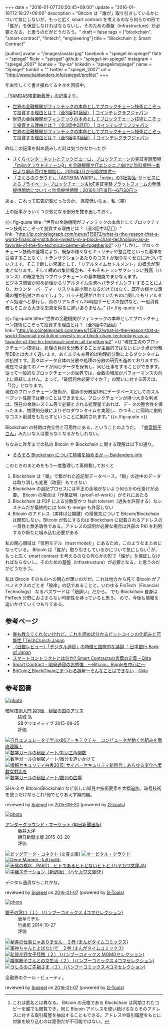 +++
date = "2016-01-07T20:50:45+09:00"
update = "2016-01-18T12:18:27+09:00"
description = "Bitcoin は「誰が」取り引きしているかについて気にしないが，もっと広く smart contract を考えるのなら何らかの形で「誰が」を保証しなければならないし，そのための基盤（infrastructure）が必要となる，と思うのだがどうだろう。"
draft = false
tags = ["blockchain", "smart-contract", "fintech", "engineering"]
title = "Blockchain と Smart Contract"

[author]
  avatar = "/images/avatar.jpg"
  facebook = "spiegel.im.spiegel"
  flattr = "spiegel"
  flickr = "spiegel"
  github = "spiegel-im-spiegel"
  instagram = "spiegel_2007"
  license = "by-sa"
  linkedin = "spiegelimspiegel"
  name = "Spiegel"
  tumblr = ""
  twitter = "spiegel_2007"
  url = "http://www.baldanders.info/spiegel/profile/"
+++

年末忙しくて書き損ねてるネタを回収中。

[「YAMDAS現更新履歴」の記事](http://d.hatena.ne.jp/yomoyomo/20151223/blockchain)より。

- [世界の金融機関がフィンテックの本命としてブロックチェーン技術にこぞって投資する理由とは？（全3話中1話目） | コインテレグラフジャパン](http://jp.cointelegraph.com/news/115869/what-is-the-reason-that-a-world-financial-institution-invests-in-a-block-chain-technology-as-a-favorite-of-the-fin-technical-center-all-togetherjp1)
- [世界の金融機関がフィンテックの本命としてブロックチェーン技術にこぞって投資する理由とは？（全3話中2話目） | コインテレグラフジャパン](http://jp.cointelegraph.com/news/115872/what-is-the-reason-that-a-world-financial-institution-invests-in-a-block-chain-technology-as-a-favorite-of-the-fin-technical-center-all-togetherjp2)
- [世界の金融機関がフィンテックの本命としてブロックチェーン技術にこぞって投資する理由とは？（全3話中3話目） | コインテレグラフジャパン](http://jp.cointelegraph.com/news/115873/what-is-the-reason-that-a-world-financial-institution-invests-in-a-block-chain-technology-as-a-favorite-of-the-fin-technical-center-all-togetherjp3)

昨年この記事を斜め読みした時は気づかなかったが

- [さくらインターネットとテックビューロ、ブロックチェーンの実証実験環境「mijinクラウドチェーンβ」を金融機関やITエンジニア向けに無料提供～本日より申込受付を開始し、2016年1月から順次提供～](http://www.sakura.ad.jp/press/2015/1216_mijin_cloud_chain/)
- [「さくらのクラウド」、「ASTERIA WARP」、「mijin」の3社製品･サービスによるプライベート･ブロックチェーン＆IoT実証実験プラットフォームの無償提供開始について＜無償提供期間：2016年1月18日～6月30日＞](http://www.sakura.ad.jp/press/2016/0107_demonstration_platform/)

あぁ，これって広告記事だったのか。
感度低いなぁ，私（笑）

上の記事からいくつか気になる部分を抜き出しておく。

{{< fig-quote title="世界の金融機関がフィンテックの本命としてブロックチェーン技術にこぞって投資する理由とは？（全3話中2話目）" link="http://jp.cointelegraph.com/news/115872/what-is-the-reason-that-a-world-financial-institution-invests-in-a-block-chain-technology-as-a-favorite-of-the-fin-technical-center-all-togetherjp2" >}}
<q>しかし、ブロックチェーン技術の登場により、既存の様々なセキュリティや整合性といった基準を妥協することなく、トランザクションあたりのコストが限りなくゼロに近づいていきます。そこで新しい常識として、「リアルタイムセトルメント」の概念が現実となります。そして締めの集計概念も、そもそもトランザクションに残高（バランス）の概念を持つブロックチェーンの基本機能でまかなえます。<br>
ビジネス慣習が締め処理からリアルタイム決済へパラダイムシフトすることにより、カウンターパーティーリスクも最小限となるだけではなく、既存の様々な頭痛の種が払拭されるでしょう。バッチ処理がされていたものに関してもリアルタイム処理へと移行し、真のリアルタイム24時間サービスの提供など、一般消費者もそこから大きな恩恵を得るに違いありません。</q>
{{< /fig-quote >}}

{{< fig-quote title="世界の金融機関がフィンテックの本命としてブロックチェーン技術にこぞって投資する理由とは？（全3話中2話目）" link="http://jp.cointelegraph.com/news/115872/what-is-the-reason-that-a-world-financial-institution-invests-in-a-block-chain-technology-as-a-favorite-of-the-fin-technical-center-all-togetherjp2" >}}
<q>現在主流のブロックチェーン技術は、処理の負荷を分散することが主目的ではないという点が分散型DBとは大きく違います。あくまでも主目的は物理的分散によるダウンタイムの払拭です。我々はデータ自体の分散や処理の分散の研究も進めておりますが、現在では全てのノードが同じデータを保有し、同じ仕事をすることができます。従って一般的なブロックチェーンの世界では、台数の増加がパフォーマンスの向上に直結しません。よって、「最低何台必要ですか？」の問いに対する答えは、「1台」となります。<br>
現在のブロックチェーン技術が、最新の分散型DBにデータベースとしてのスループット性能では勝つことはできません。ブロックチェーンが持つ大きな利点は、現在の金融システム等で必要とされる処理量であれば、データの整合性を保ったまま、物理的分散によりゼロダウンタイムを実現し、かつそこに同時に劇的なコスト削減をもたらすということに集約されます。</q>
{{< /fig-quote >}}

Blockchain の特徴は完全性と可用性にある，ということのようだ。
「[東雲銀子さん](http://www.amazon.co.jp/exec/obidos/ASIN/B00ORBY3PQ/baldandersinf-22/)」みたいな人は要らなくなるかもしれない。


ちなみに昨年までの私の Bitcoin や Blockchain に関する理解は以下の通り。

- [そろそろ Blockchain について勉強を始めるか — Baldanders.info](http://www.baldanders.info/spiegel/log2/000827.shtml)

このときのまとめをもう一度整理して再掲載しておくと

1. Blockchain は「鎖」で繋がれた追記型データベース。「鎖」の途中のデータは取り消しも変更（改竄）もできない
2. Blockchain の追記プロセスには不正の余地がないよう何らかの仕掛けが必要。 Bitcoin の場合は「作業証明（proof-of-work）」がそれにあたる
3. Blockchain は P2P による分散型かつ fault tolerant（過失を許容する）なシステムだが最終的には fork も merge も許容しない
4. Bitcoin のアドレス（実体は公開鍵）の帰属先について Bitcoin/Blockchain は関知しない。Bitcoin が気にするのは Blockchain に記載されるアドレスの一貫性と無矛盾性である。アドレスの証明が必要な場合は外部の PKI を利用するか新たに組み込む必要がある

私の関心領域は「信用モデル（trust model）」にあるため，このようなまとめになっている。
Bitcoin は「誰が」取り引きしているかについて気にしない[^a] が，もっと広く smart contract を考えるのなら何らかの形で「誰が」を保証しなければならないし，そのための基盤（infrastructure）が必要となる，と思うのだがどうだろう。

[^a]: これは匿名とは異なる。 Bitcoin の元帳である Blockchain は同期されたコピーを誰でも閲覧でき，同じ Bitcoin アドレスを使い続けるならそのアドレスに対する取引履歴を抽出することもできる。アドレスや取引履歴をもとに対象を絞り込むのは面倒だが不可能ではない。

私は Bitcoin そのものへの関心が薄いのだが，これは地方から見て Bitcoin がアベノミクスのごとき「彼岸」の話であることと，いわゆる FinTech（Financial Technology） なるバズワードは「畑違い」だから。
でも Blockchain 自身は FinTech 分野におさまらない可能性を持っていると思う。
ので，今後も情報を追いかけていくつもりである。

## 参考ページ

- [誰も教えてくれないけれど、これを読めば分かるビットコインの仕組みと可能性 | TechCrunch Japan](http://jp.techcrunch.com/2015/03/31/bitcoin-essay/)
- [（日銀レビュー）「デジタル通貨」の特徴と国際的な議論 ：日本銀行 Bank of Japan](http://www.boj.or.jp/research/wps_rev/rev_2015/rev15j13.htm/)
- [スマートコントラクトとは何か? Smart Contractsの言葉の定義 - Qiita](http://qiita.com/hshimo/items/093f40b856ba2436fbba)
- [Smart Contract - 暗号通貨のお勉強　～Bitcoin、Rippleを中心に～](http://cryptocoin.hatenablog.com/entry/2015/07/22/001500)
- [BitCoinとBlockChainにまつわる誤解ーそんなことはできない - Qiita](http://qiita.com/tatarou1986/items/9d994896795a4871dc37)

## 参考図書

<div class="hreview" ><a class="item url" href="http://www.amazon.co.jp/exec/obidos/ASIN/B015643CPE/baldandersinf-22/"><img src="http://ecx.images-amazon.com/images/I/51t6yHHVwEL._SL160_.jpg" alt="photo" class="photo"  /></a><dl ><dt class="fn"><a class="item url" href="http://www.amazon.co.jp/exec/obidos/ASIN/B015643CPE/baldandersinf-22/">暗号技術入門 第3版　秘密の国のアリス</a></dt><dd>結城 浩 </dd><dd>SBクリエイティブ 2015-08-25</dd><dd>評価<abbr class="rating" title="5"><img src="http://g-images.amazon.com/images/G/01/detail/stars-5-0.gif" alt="" /></abbr> </dd></dl><p class="similar"><a href="http://www.amazon.co.jp/exec/obidos/ASIN/B0148FQNVC/baldandersinf-22/" target="_top"><img src="http://images.amazon.com/images/P/B0148FQNVC.09._SCTHUMBZZZ_.jpg"  alt="自作エミュレータで学ぶx86アーキテクチャ　コンピュータが動く仕組みを徹底理解！"  /></a> <a href="http://www.amazon.co.jp/exec/obidos/ASIN/B00W6NCLJM/baldandersinf-22/" target="_top"><img src="http://images.amazon.com/images/P/B00W6NCLJM.09._SCTHUMBZZZ_.jpg"  alt="数学ガールの秘密ノート/丸い三角関数"  /></a> <a href="http://www.amazon.co.jp/exec/obidos/ASIN/B00Y9EYOIW/baldandersinf-22/" target="_top"><img src="http://images.amazon.com/images/P/B00Y9EYOIW.09._SCTHUMBZZZ_.jpg"  alt="数学ガールの秘密ノート/微分を追いかけて"  /></a> <a href="http://www.amazon.co.jp/exec/obidos/ASIN/B012BYBTZC/baldandersinf-22/" target="_top"><img src="http://images.amazon.com/images/P/B012BYBTZC.09._SCTHUMBZZZ_.jpg"  alt="情報セキュリティ白書2015: サイバーセキュリティ新時代：あらゆる変化へ柔軟な対応を"  /></a> <a href="http://www.amazon.co.jp/exec/obidos/ASIN/B00W6NCLL0/baldandersinf-22/" target="_top"><img src="http://images.amazon.com/images/P/B00W6NCLL0.09._SCTHUMBZZZ_.jpg"  alt="数学ガールの秘密ノート/数列の広場"  /></a> </p>
<p class="description">SHA-3 や Bitcoin/Blockchain など新しい知見や技術要素を大幅追加。暗号技術を使うだけならこれ1冊でとりあえず無問題。</p>
<p class="gtools" >reviewed by <a href='#maker' class='reviewer'>Spiegel</a> on <abbr class="dtreviewed" title="2015-09-20">2015-09-20</abbr> (powered by <a href="http://www.goodpic.com/mt/aws/index.html" >G-Tools</a>)</p>
</div>

<div class="hreview" ><a class="item url" href="http://www.amazon.co.jp/exec/obidos/ASIN/B00W1BX3N2/baldandersinf-22/"><img src="http://ecx.images-amazon.com/images/I/51aobp3mndL._SL160_.jpg" alt="photo" class="photo"  /></a><dl ><dt class="fn"><a class="item url" href="http://www.amazon.co.jp/exec/obidos/ASIN/B00W1BX3N2/baldandersinf-22/">アンダーグラウンド・マーケット (朝日新聞出版)</a></dt><dd>藤井太洋 </dd><dd>朝日新聞出版 2015-03-20</dd><dd>評価<abbr class="rating" title="5"><img src="http://g-images.amazon.com/images/G/01/detail/stars-5-0.gif" alt="" /></abbr> </dd></dl><p class="similar"><a href="http://www.amazon.co.jp/exec/obidos/ASIN/B00V7Y7DUS/baldandersinf-22/" target="_top"><img src="http://images.amazon.com/images/P/B00V7Y7DUS.09._SCTHUMBZZZ_.jpg"  alt="ビッグデータ・コネクト (文春文庫)"  /></a> <a href="http://www.amazon.co.jp/exec/obidos/ASIN/B00I3W45AS/baldandersinf-22/" target="_top"><img src="http://images.amazon.com/images/P/B00I3W45AS.09._SCTHUMBZZZ_.jpg"  alt="オービタル・クラウド"  /></a> <a href="http://www.amazon.co.jp/exec/obidos/ASIN/B00CHIFA1M/baldandersinf-22/" target="_top"><img src="http://images.amazon.com/images/P/B00CHIFA1M.09._SCTHUMBZZZ_.jpg"  alt="Gene Mapper -full build-"  /></a> <a href="http://www.amazon.co.jp/exec/obidos/ASIN/B019FV4BGI/baldandersinf-22/" target="_top"><img src="http://images.amazon.com/images/P/B019FV4BGI.09._SCTHUMBZZZ_.jpg"  alt="天冥の標Ⅸ　PART1　ヒトであるヒトとないヒトと (ハヤカワ文庫JA)"  /></a> <a href="http://www.amazon.co.jp/exec/obidos/ASIN/B019FV4BGS/baldandersinf-22/" target="_top"><img src="http://images.amazon.com/images/P/B019FV4BGS.09._SCTHUMBZZZ_.jpg"  alt="中継ステーション〔新訳版〕 (ハヤカワ文庫SF)"  /></a> </p>
<p class="description">デジタル通貨ならこれかな。</p>
<p class="gtools" >reviewed by <a href='#maker' class='reviewer'>Spiegel</a> on <abbr class="dtreviewed" title="2016-01-07">2016-01-07</abbr> (powered by <a href="http://www.goodpic.com/mt/aws/index.html" >G-Tools</a>)</p>
</div>

<div class="hreview" ><a class="item url" href="http://www.amazon.co.jp/exec/obidos/ASIN/B00ORBY3PQ/baldandersinf-22/"><img src="http://ecx.images-amazon.com/images/I/51d7PAEntoL._SL160_.jpg" alt="photo" class="photo"  /></a><dl ><dt class="fn"><a class="item url" href="http://www.amazon.co.jp/exec/obidos/ASIN/B00ORBY3PQ/baldandersinf-22/">銀子の窓口（１） (バンブーコミックス 4コマセレクション)</a></dt><dd>唐草ミチル </dd><dd>竹書房 2014-10-27</dd><dd>評価<abbr class="rating" title="4"><img src="http://g-images.amazon.com/images/G/01/detail/stars-4-0.gif" alt="" /></abbr> </dd></dl><p class="similar"><a href="http://www.amazon.co.jp/exec/obidos/ASIN/B0185M2QAQ/baldandersinf-22/" target="_top"><img src="http://images.amazon.com/images/P/B0185M2QAQ.09._SCTHUMBZZZ_.jpg"  alt="秘書の仕事じゃありません　２巻 (まんがタイムコミックス)"  /></a> <a href="http://www.amazon.co.jp/exec/obidos/ASIN/B0197POLV2/baldandersinf-22/" target="_top"><img src="http://images.amazon.com/images/P/B0197POLV2.09._SCTHUMBZZZ_.jpg"  alt="軍神ちゃんとよばないで　２巻 (まんがタイムコミックス)"  /></a> <a href="http://www.amazon.co.jp/exec/obidos/ASIN/B018K0HAIQ/baldandersinf-22/" target="_top"><img src="http://images.amazon.com/images/P/B018K0HAIQ.09._SCTHUMBZZZ_.jpg"  alt="私設花野女子怪館（２） (バンブーコミックス MOMOセレクション)"  /></a> <a href="http://www.amazon.co.jp/exec/obidos/ASIN/B013FVA8KW/baldandersinf-22/" target="_top"><img src="http://images.amazon.com/images/P/B013FVA8KW.09._SCTHUMBZZZ_.jpg"  alt="腹黒舞子さんとの京生活（２） (バンブーコミックス 4コマセレクション)"  /></a> <a href="http://www.amazon.co.jp/exec/obidos/ASIN/B017XKJD84/baldandersinf-22/" target="_top"><img src="http://images.amazon.com/images/P/B017XKJD84.09._SCTHUMBZZZ_.jpg"  alt="うしろのご先祖さま（２） (バンブーコミックス 4コマセレクション)"  /></a> </p>
<p class="description">金融界のクール・ビューティ。</p>
<p class="gtools" >reviewed by <a href='#maker' class='reviewer'>Spiegel</a> on <abbr class="dtreviewed" title="2016-01-07">2016-01-07</abbr> (powered by <a href="http://www.goodpic.com/mt/aws/index.html" >G-Tools</a>)</p>
</div>
